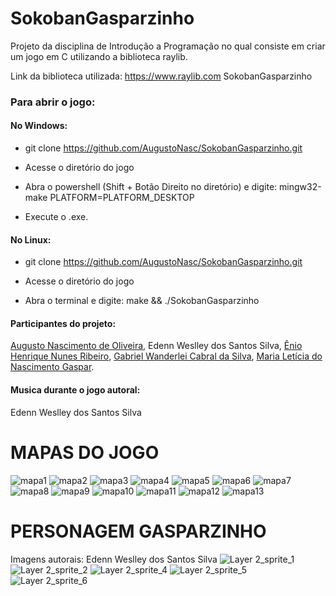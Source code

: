 # SokobanGasparzinho
Projeto da disciplina de Introdução a Programação no qual consiste em criar um jogo em C utilizando a biblioteca raylib.

Link da biblioteca utilizada: https://www.raylib.com SokobanGasparzinho

<h3>Para abrir o jogo:</h3>

<h4>No Windows:</h4>
  
  - git clone https://github.com/AugustoNasc/SokobanGasparzinho.git
  
  - Acesse o diretório do jogo
  
  - Abra o powershell (Shift + Botão Direito no diretório) e digite: mingw32-make PLATFORM=PLATFORM_DESKTOP
  
  - Execute o .exe.
  
<h4>No Linux:</h4>
  
  - git clone https://github.com/AugustoNasc/SokobanGasparzinho.git
  
  - Acesse o diretório do jogo
  
  - Abra o terminal e digite: make && ./SokobanGasparzinho
  

<h4>Participantes do projeto:</h4> <a href="https://github.com/AugustoNasc" alt="Augusto" target="_blank">Augusto Nascimento de Oliveira</a>, Edenn Weslley dos Santos Silva, <a href="https://github.com/ribeirowski" alt="Enio" target="_blank">Ênio Henrique Nunes Ribeiro</a>, <a href="https://github.com/gawacasi" alt="Gabriel" target="_blank">Gabriel Wanderlei Cabral da Silva</a>, <a href="https://github.com/leticiagaspar" alt="Maria" target="_blank">Maria Letícia do Nascimento Gaspar</a>.

<h4>Musica durante o jogo autoral:</h4> Edenn Weslley dos Santos Silva

# MAPAS DO JOGO
![mapa1](https://user-images.githubusercontent.com/103709764/167733014-df558502-b029-4344-93ff-0907b43e813d.png)
![mapa2](https://user-images.githubusercontent.com/103709764/167733044-4f063af0-29e6-4f50-8541-5489b2d0d8f7.png)
![mapa3](https://user-images.githubusercontent.com/103709764/167733093-394f1003-b777-4065-bcbc-c582df2bb638.png)
![mapa4](https://user-images.githubusercontent.com/103709764/167733150-f959783f-e612-4c0d-9814-7735ee207438.png)
![mapa5](https://user-images.githubusercontent.com/103709764/167733158-cbb01308-659b-4095-8f8b-0bd618ad66a6.png)
![mapa6](https://user-images.githubusercontent.com/103709764/167733171-b3920b1c-3458-4e09-a95a-42ec8c042382.png)
![mapa7](https://user-images.githubusercontent.com/103709764/167733177-2036efb7-3fbc-4c34-886e-250b3db155f2.png)
![mapa8](https://user-images.githubusercontent.com/103709764/167733187-f06f1de1-b0d7-4679-acfa-ecc11969fd15.png)
![mapa9](https://user-images.githubusercontent.com/103709764/167733190-7ab3d50a-0cf7-463f-a5a8-f0b8b1898faa.png)
![mapa10](https://user-images.githubusercontent.com/103709764/167944686-6304074e-9091-4de4-bc48-8a3de5964068.png)
![mapa11](https://user-images.githubusercontent.com/103709764/167944704-6a33793d-cb0c-4c3d-87de-123ecb6f2eac.png)
![mapa12](https://user-images.githubusercontent.com/103709764/167944714-09a5974d-7165-4ec6-b2d6-ceaa82a6cd7e.png)
![mapa13](https://user-images.githubusercontent.com/103709764/167944726-1c669c87-4f95-4a0e-8742-b0448e9a6854.png)


# PERSONAGEM GASPARZINHO
Imagens autorais: Edenn Weslley dos Santos Silva
![Layer 2_sprite_1](https://user-images.githubusercontent.com/103709764/167733262-27e58892-e2eb-48f7-acc8-4363b2b3a49b.png)
![Layer 2_sprite_2](https://user-images.githubusercontent.com/103709764/167733271-0404830b-700d-418a-ba14-46addd1f02dd.png)
![Layer 2_sprite_4](https://user-images.githubusercontent.com/103709764/167733286-0e67e669-d9a8-46e5-973d-2bc848a14692.png)
![Layer 2_sprite_5](https://user-images.githubusercontent.com/103709764/167733295-22a1aef8-14e6-48b2-9109-a7693f200050.png)
![Layer 2_sprite_6](https://user-images.githubusercontent.com/103709764/167733305-5efc19aa-e904-498d-a8dc-bdafe70f9fc5.png)
